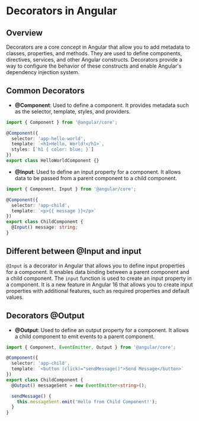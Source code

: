 # Decorators in Angular

## Overview

Decorators are a core concept in Angular that allow you to add metadata to classes, properties, and methods. They are used to define components, directives, services, and other Angular constructs. Decorators provide a way to configure the behavior of these constructs and enable Angular's dependency injection system.

## Common Decorators

- **@Component**: Used to define a component. It provides metadata such as the selector, template, styles, and providers.

```typescript
import { Component } from '@angular/core';

@Component({
  selector: 'app-hello-world',
  template: `<h1>Hello, World!</h1>`,
  styles: [`h1 { color: blue; }`]
})
export class HelloWorldComponent {}
```

- **@Input**: Used to define an input property for a component. It allows data to be passed from a parent component to a child component.

```typescript
import { Component, Input } from '@angular/core';

@Component({
  selector: 'app-child',
  template: `<p>{{ message }}</p>`
})
export class ChildComponent {
  @Input() message: string;
}
```

## Different between @Input and input

`@Input` is a decorator in Angular that allows you to define input properties for a component. It enables data binding between a parent component and a child component. The `input` function is used to create an input property in a component.
It is a new feature in Angular 16 that allows you to create input properties with additional features, such as required properties and default values.

## Decorators @Output

- **@Output**: Used to define an output property for a component. It allows a child component to emit events to a parent component.

```typescript
import { Component, EventEmitter, Output } from '@angular/core';

@Component({
  selector: 'app-child',
  template: `<button (click)="sendMessage()">Send Message</button>`
})
export class ChildComponent {
  @Output() messageSent = new EventEmitter<string>();

  sendMessage() {
    this.messageSent.emit('Hello from Child Component!');
  }
}
```
